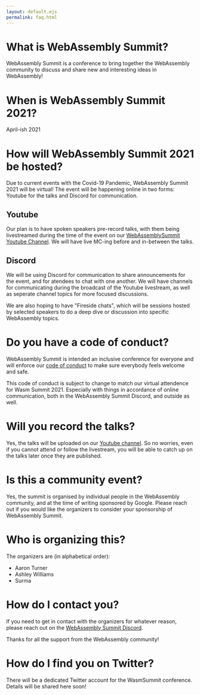 ```yaml
---
layout: default.ejs
permalink: faq.html
---
```


<style>
main {
  max-width: 900px;
  margin-left: auto;
  margin-right: auto;
}

main a {
color: var(--off-white);
}

main a:visited {
  color: var(--purple);
}
</style>

# What is WebAssembly Summit?

WebAssembly Summit is a conference to bring together the WebAssembly community to discuss and share new and interesting ideas in WebAssembly!

# When is WebAssembly Summit 2021?

April-ish 2021

# How will WebAssembly Summit 2021 be hosted?

Due to current events with the Covid-19 Pandemic, WebAssembly Summit 2021 will be virtual! The event will be happening online in two forms: Youtube for the talks and Discord for communication.

## Youtube

Our plan is to have spoken speakers pre-record talks, with them being livestreamed during the time of the event on our [WebAssemblySummit Youtube Channel](https://www.youtube.com/channel/UCh9PqDCdacsTpyRaIryhA8g). We will have live MC-ing before and in-between the talks.

## Discord

We will be using Discord for communication to share announcements for the event, and for atendees to chat with one another. We will have channels for communicating during the broadcast of the Youtube livestream, as well as seperate channel topics for more focused discussions.

We are also hoping to have "Fireside chats", which will be sessions hosted by selected speakers to do a deep dive or discussion into specific WebAssembly topics.

# Do you have a code of conduct?

WebAssembly Summit is intended an inclusive conference for everyone and will enforce our [code of conduct](https://github.com/WebAssemblySummit/webassembly-summit.org/blob/68e669d279ece17af2466534096f71094034ea60/CODE_OF_CONDUCT.md) to make sure everybody feels welcome and safe.

This code of conduct is subject to change to match our virtual attendence for Wasm Summit 2021. Especially with things in accordance of online communication, both in the WebAssembly Summit Discord, and outside as well.

# Will you record the talks?

Yes, the talks will be uploaded on our [Youtube channel](https://www.youtube.com/channel/UCh9PqDCdacsTpyRaIryhA8g). So no worries, even if you cannot attend or follow the livestream, you will be able to catch up on the talks later once they are published.

# Is this a community event?

Yes, the summit is organised by individual people in the WebAssembly community, and at the time of writing sponsored by Google. Please reach out if you would like the organizers to consider your sponsorship of WebAssembly Summit.

# Who is organizing this?

The organizers are (in alphabetical order):

- Aaron Turner
- Ashley Williams
- Surma

# How do I contact you?

If you need to get in contact with the organizers for whatever reason, please reach out on the [WebAssembly Summit Discord](https://discord.gg/mQTpt9nS).

Thanks for all the support from the WebAssembly community!

# How do I find you on Twitter?

There will be a dedicated Twitter account for the WasmSummit conference. Details will be shared here soon!
